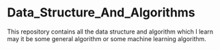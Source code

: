 # Data_Structure_And_Algorithms
This repository contains all the data structure and algorithm which I learn may it be some general algorithm or some machine learning algorithm.
